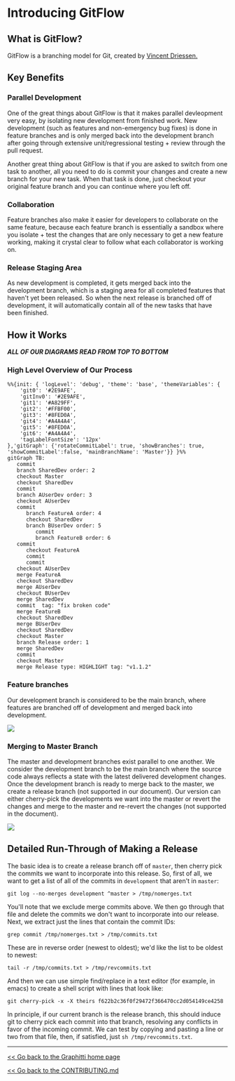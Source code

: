# Introducing GitFlow

## What is GitFlow?

GitFlow is a branching model for Git, created by [Vincent Driessen.](https://nvie.com/posts/a-successful-git-branching-model/) 

## Key Benefits

### Parallel Development
One of the great things about GitFlow is that it makes parallel devleopment very easy, by isolating new development from finished work. New development (such as features and non-emergency bug fixes) is done in feature branches and is only merged back into the development branch after going through extensive unit/regressional testing + review through the pull request.

Another great thing about GitFlow is that if you are asked to switch from one task to another, all you need to do is commit your changes and create a new branch for your new task. When that task is done, just checkout your original feature branch and you can continue where you left off.

### Collaboration
Feature branches also make it easier for developers to collaborate on the same feature, because each feature branch is essentially a sandbox where you isolate + test the changes that are only necessary to get a new feature working, making it crystal clear to follow what each collaborator is working on. 

### Release Staging Area
As new development is completed, it gets merged back into the development branch, which is a staging area for all completed features that haven't yet been released. So when the next release is branched off of development, it will automatically contain all of the new tasks that have been finished.

## How it Works
***ALL OF OUR DIAGRAMS READ FROM TOP TO BOTTOM***

### High Level Overview of Our Process

```mermaid
%%{init: { 'logLevel': 'debug', 'theme': 'base', 'themeVariables': {
    'git0': '#2E9AFE',
    'gitInv0': '#2E9AFE',
    'git1': '#A829FF',
    'git2': '#FFBF00',
    'git3': '#8FED0A',
    'git4': '#A4A4A4',
    'git5': '#8FED0A',
    'git6': '#A4A4A4',
    'tagLabelFontSize': '12px'
},'gitGraph': {'rotateCommitLabel': true, 'showBranches': true, 'showCommitLabel':false, 'mainBranchName': 'Master'}} }%%
gitGraph TB:
   commit
   branch SharedDev order: 2
   checkout Master
   checkout SharedDev
   commit
   branch AUserDev order: 3
   checkout AUserDev
   commit
      branch FeatureA order: 4
      checkout SharedDev
      branch BUserDev order: 5
         commit
         branch FeatureB order: 6
   commit
      checkout FeatureA
      commit
      commit
   checkout AUserDev
   merge FeatureA
   checkout SharedDev
   merge AUserDev
   checkout BUserDev
   merge SharedDev
   commit  tag: "fix broken code"
   merge FeatureB
   checkout SharedDev
   merge BUserDev
   checkout SharedDev
   checkout Master
   branch Release order: 1
   merge SharedDev
   commit
   checkout Master
   merge Release type: HIGHLIGHT tag: "v1.1.2"
```


### Feature branches
Our development branch is considered to be the main branch, where features are branched off of development and merged back into development.

[![](https://mermaid.ink/img/pako:eNqtlE1vm0AQhv_KaCuLC7EMxsHmZpr6Q3KTKk57aOlhDWPYBli6LE5ci__eXWwaW7VVH8qKAw_z8c6MZnck5BESj3Q6O5Yz6cEOjJTHC9xganhgRLiqYsMEQyaYoSYrWuIf8IUKRlcplurPLshBPUbMZE8bvptM_EmvZ5hv3Gr42NHnmNvHPMhrU8OpoEWi4xqCSyrxPc8yJhd01SiTokKlokz4iy9oHiaNhiN6Yn7gGWX53vqe7qu504XyIsNcGnUNdafTqGrTw5Pv7WUChE1AYJEHAdHNYjRt4f10ZFkBaU1XTQ6YIJWVwPHZCN_my-XnDzeOZX8HrQYe1jAvywoDApLGXkCKKk1vBP6ssJRvsU-ChAnNY4SEikgPUh3Y0FQ5XLBfs1eQ24KXhyQKTZmcVSsYh5Lx_JJfhkKlEUijrfbcFujBbD6dLdT7dJD7iBuGL0cBEgyfeSXhqMfX9LIQ_AeGEuxL_fSvybBX3E6gLbahEazbwVwntv33V_4z87Sc_qV5fnr8d3fhv7T3pHj_fPG-DkVMTdVaROoOaBY4IM1iB0R7RFQ8a7Na2dFK8uU2D8l-mUhVRGop7xiNBc2It6ZpqShGTHLxcX-pNHeLSQqaf-U8ax3VJ_F25JV4t4OuO7y1B447Gg6tgT0yyZZ4fadrubfu0LJGCg2Gdm2SX41_rztyRj3XdWy3P3TtvjuofwOb-nzg?type=png)](https://mermaid.live/edit#pako:eNqtlE1vm0AQhv_KaCuLC7EMxsHmZpr6Q3KTKk57aOlhDWPYBli6LE5ci__eXWwaW7VVH8qKAw_z8c6MZnck5BESj3Q6O5Yz6cEOjJTHC9xganhgRLiqYsMEQyaYoSYrWuIf8IUKRlcplurPLshBPUbMZE8bvptM_EmvZ5hv3Gr42NHnmNvHPMhrU8OpoEWi4xqCSyrxPc8yJhd01SiTokKlokz4iy9oHiaNhiN6Yn7gGWX53vqe7qu504XyIsNcGnUNdafTqGrTw5Pv7WUChE1AYJEHAdHNYjRt4f10ZFkBaU1XTQ6YIJWVwPHZCN_my-XnDzeOZX8HrQYe1jAvywoDApLGXkCKKk1vBP6ssJRvsU-ChAnNY4SEikgPUh3Y0FQ5XLBfs1eQ24KXhyQKTZmcVSsYh5Lx_JJfhkKlEUijrfbcFujBbD6dLdT7dJD7iBuGL0cBEgyfeSXhqMfX9LIQ_AeGEuxL_fSvybBX3E6gLbahEazbwVwntv33V_4z87Sc_qV5fnr8d3fhv7T3pHj_fPG-DkVMTdVaROoOaBY4IM1iB0R7RFQ8a7Na2dFK8uU2D8l-mUhVRGop7xiNBc2It6ZpqShGTHLxcX-pNHeLSQqaf-U8ax3VJ_F25JV4t4OuO7y1B447Gg6tgT0yyZZ4fadrubfu0LJGCg2Gdm2SX41_rztyRj3XdWy3P3TtvjuofwOb-nzg)

### Merging to Master Branch
The master and development branches exist parallel to one another. We consider the development branch to be the main branch where the source code always reflects a state with the latest delivered development changes. Once the development branch is ready to merge back to the master, we create a release branch (not supported in our document). Our version can either cherry-pick the developments we want into the master or revert the changes and merge to the master and re-revert the changes (not supported in the document). 

[![](https://mermaid.ink/img/pako:eNqNVNFumzAU_RXLU8QLjQIhAfyWrEkaKe2kpevDxh4cuCFWACNj2tGIf58xZSNr1xTEg8-99_ici69POOQRYIIHgxPLmCTohIyExxt4hMQgyIhgV8aGiQx5gBQaZEcL-AM8UMHoLoFCRU5BhtRjxEyOmsRP9sKfLReG-Re3NL5czpejUR-3NT5zmrePj_-DO308yGoVauCVoPmhUWIILqmEzzxNmdzQnfYiRQlKd3HgT3NBs_CgVffQs_Q9TQowjZSyrM2-o63_W1pIEEZdo3owCLJuW3Q_J1pgqFkQiwgK8AOIgvEMWUMrwDq802Toumkwz1PIZFt1gPDIS_k60KdrfhGjSQferXzrH94lUFkKmL2u_bHebr8trhzL_okaL-jLHq2LooQXgrPkFEQMSACNqgAjWeVA0M16dbNR3z2SNCYB_gqPDJ666g_p14RIcsWcgDpHb2qfv0_YSut89vVGaN-5vySqC5xv2Up9yy3q7KJL1Gfy5h-U0Z6pnoguLER1lbPw-H7_LjQfm01_1EmO1KDrKQ2wnt4AN6QRFceGqFZ5tJR8W2UhJnoucJlHao6uGY0FTfHLUGCImOTitr059AVi4pxm3zlPu0K1xOSEf2EynQxdb2pPHNf3PGti-yauMBk7Q8udup5l-QqaeHZt4mddPxr6jj9yXcd2x55rj91J_Rvb4n0O?type=png)](https://mermaid.live/edit#pako:eNqNVNFumzAU_RXLU8QLjQIhAfyWrEkaKe2kpevDxh4cuCFWACNj2tGIf58xZSNr1xTEg8-99_ici69POOQRYIIHgxPLmCTohIyExxt4hMQgyIhgV8aGiQx5gBQaZEcL-AM8UMHoLoFCRU5BhtRjxEyOmsRP9sKfLReG-Re3NL5czpejUR-3NT5zmrePj_-DO308yGoVauCVoPmhUWIILqmEzzxNmdzQnfYiRQlKd3HgT3NBs_CgVffQs_Q9TQowjZSyrM2-o63_W1pIEEZdo3owCLJuW3Q_J1pgqFkQiwgK8AOIgvEMWUMrwDq802Toumkwz1PIZFt1gPDIS_k60KdrfhGjSQferXzrH94lUFkKmL2u_bHebr8trhzL_okaL-jLHq2LooQXgrPkFEQMSACNqgAjWeVA0M16dbNR3z2SNCYB_gqPDJ666g_p14RIcsWcgDpHb2qfv0_YSut89vVGaN-5vySqC5xv2Up9yy3q7KJL1Gfy5h-U0Z6pnoguLER1lbPw-H7_LjQfm01_1EmO1KDrKQ2wnt4AN6QRFceGqFZ5tJR8W2UhJnoucJlHao6uGY0FTfHLUGCImOTitr059AVi4pxm3zlPu0K1xOSEf2EynQxdb2pPHNf3PGti-yauMBk7Q8udup5l-QqaeHZt4mddPxr6jj9yXcd2x55rj91J_Rvb4n0O)

## Detailed Run-Through of Making a Release

The basic idea is to create a release branch off of `master`, then cherry pick the commits we want to incorporate into this release. So, first of all, we want to get a list of all of the commits in `development` that aren't in `master`:

    git log --no-merges development ^master > /tmp/nomerges.txt

You'll note that we exclude merge commits above. We then go through that file and delete the commits we don't want to incorporate into our release. Next, we extract just the lines that contain the commit IDs:

    grep commit /tmp/nomerges.txt > /tmp/commits.txt

These are in reverse order (newest to oldest); we'd like the list to be oldest to newest:

    tail -r /tmp/commits.txt > /tmp/revcommits.txt

And then we can use simple find/replace in a text editor (for example, in emacs) to create a shell script with lines that look like:

    git cherry-pick -x -X theirs f622b2c36f0f29472f366470cc2d054149ce4258

In principle, if our current branch is the release branch, this should induce git to cherry pick each commit into that branch, resolving any conflicts in favor of the incoming commit. We can test by copying and pasting a line or two from that file, then, if satisfied, just `sh /tmp/revcommits.txt`.


---------
[<< Go back to the Graphitti home page](../index.md)

[<< Go back to the CONTRIBUTING.md](https://github.com/UWB-Biocomputing/Graphitti/blob/master/CONTRIBUTING.md)
